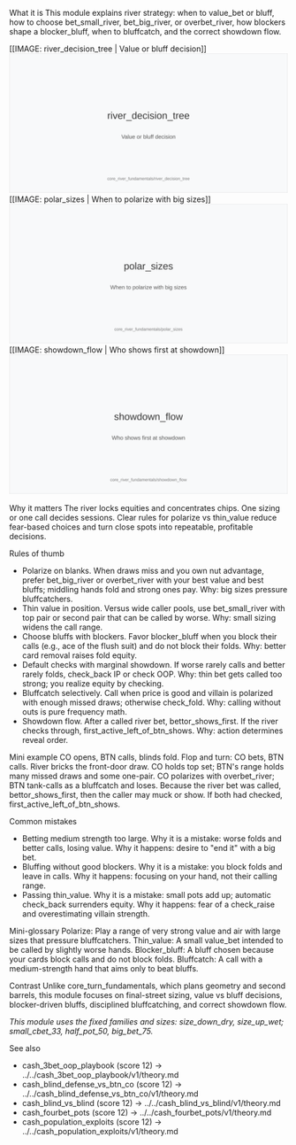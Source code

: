 
What it is
This module explains river strategy: when to value_bet or bluff, how to choose bet_small_river, bet_big_river, or overbet_river, how blockers shape a blocker_bluff, when to bluffcatch, and the correct showdown flow.

[[IMAGE: river_decision_tree | Value or bluff decision]]
![Value or bluff decision](images/river_decision_tree.svg)
[[IMAGE: polar_sizes | When to polarize with big sizes]]
![When to polarize with big sizes](images/polar_sizes.svg)
[[IMAGE: showdown_flow | Who shows first at showdown]]
![Who shows first at showdown](images/showdown_flow.svg)

Why it matters
The river locks equities and concentrates chips. One sizing or one call decides sessions. Clear rules for polarize vs thin_value reduce fear-based choices and turn close spots into repeatable, profitable decisions.

Rules of thumb
- Polarize on blanks. When draws miss and you own nut advantage, prefer bet_big_river or overbet_river with your best value and best bluffs; middling hands fold and strong ones pay. Why: big sizes pressure bluffcatchers.
- Thin value in position. Versus wide caller pools, use bet_small_river with top pair or second pair that can be called by worse. Why: small sizing widens the call range.
- Choose bluffs with blockers. Favor blocker_bluff when you block their calls (e.g., ace of the flush suit) and do not block their folds. Why: better card removal raises fold equity.
- Default checks with marginal showdown. If worse rarely calls and better rarely folds, check_back IP or check OOP. Why: thin bet gets called too strong; you realize equity by checking.
- Bluffcatch selectively. Call when price is good and villain is polarized with enough missed draws; otherwise check_fold. Why: calling without outs is pure frequency math.
- Showdown flow. After a called river bet, bettor_shows_first. If the river checks through, first_active_left_of_btn_shows. Why: action determines reveal order.

Mini example
CO opens, BTN calls, blinds fold. Flop and turn: CO bets, BTN calls. River bricks the front-door draw. CO holds top set; BTN's range holds many missed draws and some one-pair. CO polarizes with overbet_river; BTN tank-calls as a bluffcatch and loses. Because the river bet was called, bettor_shows_first, then the caller may muck or show. If both had checked, first_active_left_of_btn_shows.

Common mistakes
- Betting medium strength too large. Why it is a mistake: worse folds and better calls, losing value. Why it happens: desire to "end it" with a big bet.
- Bluffing without good blockers. Why it is a mistake: you block folds and leave in calls. Why it happens: focusing on your hand, not their calling range.
- Passing thin_value. Why it is a mistake: small pots add up; automatic check_back surrenders equity. Why it happens: fear of a check_raise and overestimating villain strength.

Mini-glossary
Polarize: Play a range of very strong value and air with large sizes that pressure bluffcatchers.
Thin_value: A small value_bet intended to be called by slightly worse hands.
Blocker_bluff: A bluff chosen because your cards block calls and do not block folds.
Bluffcatch: A call with a medium-strength hand that aims only to beat bluffs.

Contrast
Unlike core_turn_fundamentals, which plans geometry and second barrels, this module focuses on final-street sizing, value vs bluff decisions, blocker-driven bluffs, disciplined bluffcatching, and correct showdown flow.

_This module uses the fixed families and sizes: size_down_dry, size_up_wet; small_cbet_33, half_pot_50, big_bet_75._

See also
- cash_3bet_oop_playbook (score 12) -> ../../cash_3bet_oop_playbook/v1/theory.md
- cash_blind_defense_vs_btn_co (score 12) -> ../../cash_blind_defense_vs_btn_co/v1/theory.md
- cash_blind_vs_blind (score 12) -> ../../cash_blind_vs_blind/v1/theory.md
- cash_fourbet_pots (score 12) -> ../../cash_fourbet_pots/v1/theory.md
- cash_population_exploits (score 12) -> ../../cash_population_exploits/v1/theory.md